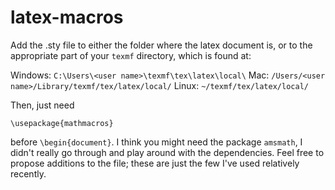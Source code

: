 # latex-macros

Add the .sty file to either the folder where the latex document is, or to the appropriate part of your `texmf`
directory, which is found at:

Windows: `C:\Users\<user name>\texmf\tex\latex\local\`
Mac: `/Users/<user name>/Library/texmf/tex/latex/local/`
Linux: `~/texmf/tex/latex/local/`

Then, just need

`\usepackage{mathmacros}`

before `\begin{document}`. I think you might need the package `amsmath`, I didn't really go through and play around
with the dependencies. Feel free to propose additions to the file; these are just the few I've used relatively recently.
